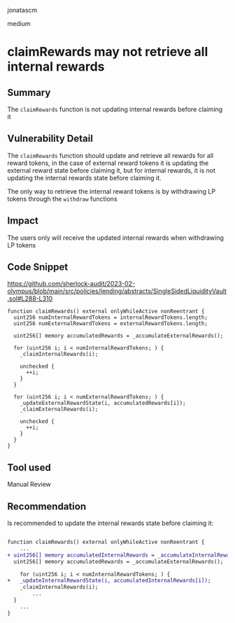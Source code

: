 jonatascm

medium

# claimRewards may not retrieve all internal rewards

## Summary

The `claimRewards` function is not updating internal rewards before claiming it

## Vulnerability Detail

The `claimRewards` function should update and retrieve all rewards for all reward tokens, in the case of external reward tokens it is updating the external reward state before claiming it, but for internal rewards, it is not updating the internal rewards state before claiming it. 

The only way to retrieve the internal reward tokens is by withdrawing LP tokens through the `withdraw` functions

## Impact

The users only will receive the updated internal rewards when withdrawing LP tokens

## Code Snippet

https://github.com/sherlock-audit/2023-02-olympus/blob/main/src/policies/lending/abstracts/SingleSidedLiquidityVault.sol#L288-L310

```solidity
function claimRewards() external onlyWhileActive nonReentrant {
  uint256 numInternalRewardTokens = internalRewardTokens.length;
  uint256 numExternalRewardTokens = externalRewardTokens.length;

  uint256[] memory accumulatedRewards = _accumulateExternalRewards();

  for (uint256 i; i < numInternalRewardTokens; ) {
    _claimInternalRewards(i);

    unchecked {
      ++i;
    }
  }

  for (uint256 i; i < numExternalRewardTokens; ) {
    _updateExternalRewardState(i, accumulatedRewards[i]);
    _claimExternalRewards(i);

    unchecked {
      ++i;
    }
  }
}
```

## Tool used

Manual Review

## Recommendation

Is recommended to update the internal rewards state before claiming it:

```diff

function claimRewards() external onlyWhileActive nonReentrant {
	...
+ uint256[] memory accumulatedInternalRewards = _accumulateInternalRewards();
  uint256[] memory accumulatedRewards = _accumulateExternalRewards();

	for (uint256 i; i < numInternalRewardTokens; ) {
+   _updateInternalRewardState(i, accumulatedInternalRewards[i]);
    _claimInternalRewards(i);
		...
  }
	...
}
```